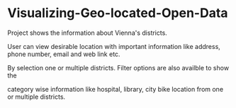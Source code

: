 # Visualizing-Geo-located-Open-Data

Project shows the information about Vienna's districts. 

User can view desirable location with important information like address, phone number, email and web link etc. 

By selection one or multiple districts. Filter options are also availble to show the 

category wise information like hospital, library, city bike location from one or multiple districts. 

